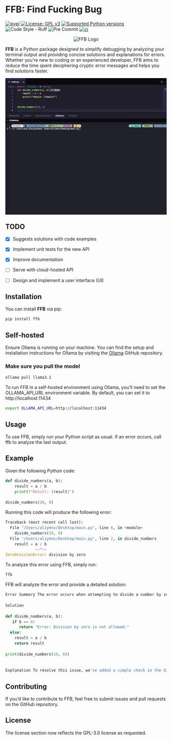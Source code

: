 # FFB: Find Fucking Bug

[![pypi](https://img.shields.io/pypi/v/ffb.svg?style=for-the-badge)](https://pypi.python.org/pypi/ffb)
[![License: GPL v3](https://img.shields.io/badge/License-GPLv3-blue.svg?style=for-the-badge)](https://www.gnu.org/licenses/gpl-3.0)
<a href="https://pypi.org/project/ffb" target="_blank">
    <img src="https://img.shields.io/pypi/pyversions/ffb.svg?style=for-the-badge" alt="Supported Python versions">
</a>
![Code Style - Ruff](https://img.shields.io/badge/code%20style-ruff-30173D.svg?style=for-the-badge)
![Pre Commit](https://img.shields.io/badge/pre--commit-enabled-brightgreen?logo=pre-commit&logoColor=white&style=for-the-badge)
[![ci](https://github.com/find-fucking-bug/ffb/workflows/CI/badge.svg?style=for-the-badge)](https://github.com/find-fucking-bug/ffb/actions?query=workflow:CI)

<p align="center">
  <img src="https://avatars.githubusercontent.com/u/180852664?s=200&v=4" alt="FFB Logo">
</p>

**FFB** is a Python package designed to simplify debugging by analyzing your terminal output and providing concise solutions and explanations for errors. Whether you're new to coding or an experienced developer, FFB aims to reduce the time spent deciphering cryptic error messages and helps you find solutions faster.

</hr>
<img align="left" style="margin-bottom:5%"  src="https://github.com/find-fucking-bug/ffb/blob/main/images/ffb-terminal-demo.gif?raw=true">
</hr></br>


## TODO

- [x] Suggests solutions with code examples
- [x] Implement unit tests for the new API
- [x] Improve documentation
- [ ] Serve with cloud-hosted API
- [ ] Design and implement a user interface (UI)


## Installation

You can install **FFB** via pip:

```bash
pip install ffb
```

## Self-hosted


Ensure Ollama is running on your machine. You can find the setup and installation instructions for Ollama by visiting the [Ollama](https://ollama.com/) GitHub repository.


### Make sure you pull the model
```bash
ollama pull llama3.1
```
To run FFB in a self-hosted environment using Ollama, you’ll need to set the OLLAMA_API_URL environment variable. By default, you can set it to http://localhost:11434

```bash
export OLLAMA_API_URL=http://localhost:11434
```

## Usage

To use FFB, simply run your Python script as usual. If an error occurs, call ffb to analyze the last output.

## Example
Given the following Python code:

```python
def divide_numbers(a, b):
    result = a / b
    print(f"Result: {result}")

divide_numbers(10, 0)
```

Running this code will produce the following error:

```python
Traceback (most recent call last):
  File "/Users/aliymnx/Desktop/main.py", line 6, in <module>
    divide_numbers(10, 0)
  File "/Users/aliymnx/Desktop/main.py", line 2, in divide_numbers
    result = a / b
             ~~^~~
ZeroDivisionError: division by zero
```

To analyze this error using FFB, simply run:

```bash
ffb
```

FFB will analyze the error and provide a detailed solution:

```python
Error Summary The error occurs when attempting to divide a number by zero, which is undefined.

Solution

def divide_numbers(a, b):
   if b == 0:
      return "Error: Division by zero is not allowed."
  else:
    result = a / b
    return result

print(divide_numbers(10, 0))


Explanation To resolve this issue, we've added a simple check in the divide_numbers function to ensure that the divisor (b) is not zero. If it is zero, the function returns an error message instead of attempting the division, thus preventing the ZeroDivisionError.
```


## Contributing

If you’d like to contribute to FFB, feel free to submit issues and pull requests on the GitHub repository.

## License
The license section now reflects the GPL-3.0 license as requested.
